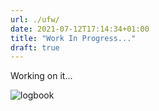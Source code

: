 ```yaml
---
url: ./ufw/
date: 2021-07-12T17:14:34+01:00
title: "Work In Progress..."
draft: true
---
```


Working on it...

<!--more-->

![logbook](../../../images/wip.gif)
